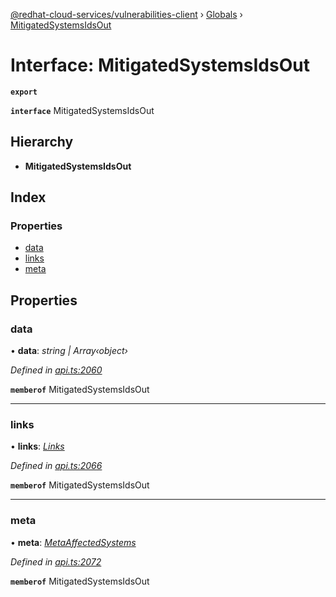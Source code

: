 [@redhat-cloud-services/vulnerabilities-client](../README.md) › [Globals](../globals.md) › [MitigatedSystemsIdsOut](mitigatedsystemsidsout.md)

# Interface: MitigatedSystemsIdsOut

**`export`** 

**`interface`** MitigatedSystemsIdsOut

## Hierarchy

* **MitigatedSystemsIdsOut**

## Index

### Properties

* [data](mitigatedsystemsidsout.md#data)
* [links](mitigatedsystemsidsout.md#links)
* [meta](mitigatedsystemsidsout.md#meta)

## Properties

###  data

• **data**: *string | Array‹object›*

*Defined in [api.ts:2060](https://github.com/RedHatInsights/javascript-clients/blob/master/packages/vulnerabilities/api.ts#L2060)*

**`memberof`** MitigatedSystemsIdsOut

___

###  links

• **links**: *[Links](links.md)*

*Defined in [api.ts:2066](https://github.com/RedHatInsights/javascript-clients/blob/master/packages/vulnerabilities/api.ts#L2066)*

**`memberof`** MitigatedSystemsIdsOut

___

###  meta

• **meta**: *[MetaAffectedSystems](metaaffectedsystems.md)*

*Defined in [api.ts:2072](https://github.com/RedHatInsights/javascript-clients/blob/master/packages/vulnerabilities/api.ts#L2072)*

**`memberof`** MitigatedSystemsIdsOut
